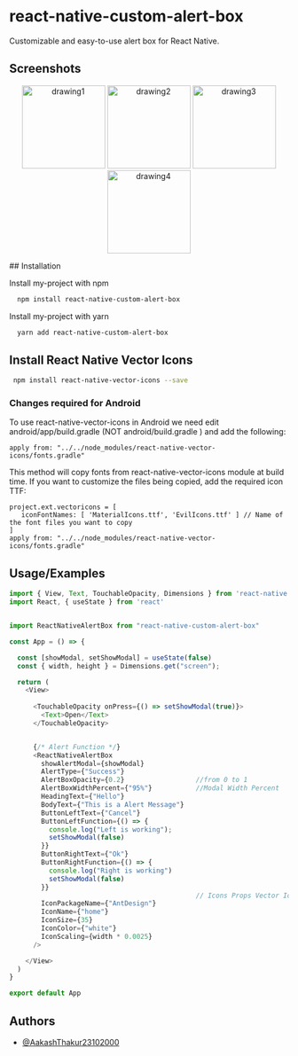 
# react-native-custom-alert-box

Customizable and easy-to-use alert box for React Native.

## Screenshots
<p align="center">
<img src="https://lh3.googleusercontent.com/drive-viewer/AKGpihamO2eB1a-B9KX4stWuTQnNThrqT3tqj5J45TFa_LxnKsaEBvJPvaVv9ddpVkqt-FlExQH05_IJwCDPDqG27YYyQ8RYdw=s1600" alt="drawing1" width="150"/>
<img src="https://lh3.googleusercontent.com/drive-viewer/AKGpihYaFSW-Bm023xqRRMOqwQXjirFc01XnlD231jehPlaaNOiGuPUQhxh2EuBLWVxk4diSaZ25-5KRepyGN7SnUQvG2PxFPA=s1600" alt="drawing2" width="150"/>
<img src="https://lh3.googleusercontent.com/drive-viewer/AKGpihYX00T-tTFxCusRqURiAOy2RBkq0qbj5H2SsJp_fZdDmrIAJnIhNsoVkisAEaBLxj0v32cM_kbYju8GAWr-F2DUFOSeRQ=s1600" alt="drawing3" width="150"/>
<img src="https://lh3.googleusercontent.com/drive-viewer/AKGpihZQMUoByEY9mwBNMgSuH-7v636eODB3Y6rb2MC-Y7I1Jc9j5QP9zHif-09nx6McJzsFE2oGMUob1cHu2USguDdWaSQ8=s1600" alt="drawing4" width="150"/>
</p>
## Installation

Install my-project with npm

```bash
  npm install react-native-custom-alert-box
```
    
Install my-project with yarn

```bash
  yarn add react-native-custom-alert-box
```

 ## Install React Native Vector Icons

 ```bash
  npm install react-native-vector-icons --save
 ```

 ### Changes required for Android
 
 To use react-native-vector-icons in Android we need edit android/app/build.gradle (NOT android/build.gradle ) and add the following:

 ```
 apply from: "../../node_modules/react-native-vector-icons/fonts.gradle"
 ```

 This method will copy fonts from react-native-vector-icons module at build time. If you want to customize the files being copied, add the required icon TTF:

 ```
 project.ext.vectoricons = [
    iconFontNames: [ 'MaterialIcons.ttf', 'EvilIcons.ttf' ] // Name of the font files you want to copy
]
apply from: "../../node_modules/react-native-vector-icons/fonts.gradle"
 ```
## Usage/Examples

```javascript
import { View, Text, TouchableOpacity, Dimensions } from 'react-native'
import React, { useState } from 'react'


import ReactNativeAlertBox from "react-native-custom-alert-box"

const App = () => {

  const [showModal, setShowModal] = useState(false)
  const { width, height } = Dimensions.get("screen");

  return (
    <View>
      
      <TouchableOpacity onPress={() => setShowModal(true)}>
        <Text>Open</Text>
      </TouchableOpacity>


      {/* Alert Function */}
      <ReactNativeAlertBox
        showAlertModal={showModal}
        AlertType={"Success"}
        AlertBoxOpacity={0.2}                  //from 0 to 1
        AlertBoxWidthPercent={"95%"}           //Modal Width Percent
        HeadingText={"Hello"}
        BodyText={"This is a Alert Message"}
        ButtonLeftText={"Cancel"}
        ButtonLeftFunction={() => {
          console.log("Left is working");
          setShowModal(false)
        }}
        ButtonRightText={"Ok"}
        ButtonRightFunction={() => {
          console.log("Right is working")
          setShowModal(false)
        }}
                                               // Icons Props Vector Icons 
        IconPackageName={"AntDesign"}
        IconName={"home"}
        IconSize={35}
        IconColor={"white"}
        IconScaling={width * 0.0025}
      />

    </View>
  )
}

export default App
```

## Authors

- [@AakashThakur23102000](https://github.com/AakashThakur23102000)

